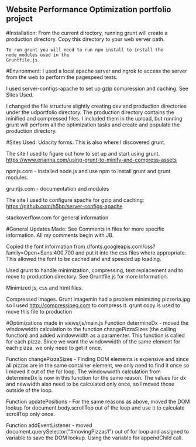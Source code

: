 ## Website Performance Optimization portfolio project

#Installation:
    From the current directory, running grunt will create a production directory. Copy
    this directory to your web server path.

    To run grunt you will need to run npm install to install the node_modules used in the
    Gruntfile.js.

#Environment:
  I used a local apache server and ngrok to access the server from the web to perform the
  pagespeed tests.

  I used server-configs-apache to set up gzip compression and caching. See Sites Used.

  I changed the file structure slightly creating dev and production directories under the
  udportfolio directory.  The production directory contains the minified and compressed files.
  I included them in the upload, but running grunt will perform all the optimization tasks
  and create and populate the production directory.

#Sites Used:
  Udacity forms.  This is also where I discovered grunt.

  The site I used to figure out how to set up and start using grunt.
  https://www.erianna.com/using-grunt-to-minify-and-compress-assets

  npmjs.com - installed node.js and use npm to install grunt and grunt modules.

  gruntjs.com - documentation and modules

  The site I used to configure apache for gzip and caching:
  https://github.com/h5bp/server-configs-apache

  stackoverflow.com for general information


#General Updates Made:
  See Comments in files for more specific information.
  All my comments begin with JB.

  Copied the font information from //fonts.googleapis.com/css?family=Open+Sans:400,700 and
  put it into the css files where appropriate. This allowed the font to be cached and
  and speeded up loading.

  Used grunt to handle minimization, compressing, text replacement and to move to production
  directory.  See Gruntfile.js for more information.

  Minimized js, css and html files.

  Compressed images.  Grunt imagemin had a problem minimizing pizzeria.jpg so I used
  http://compressjpeg.com to compress it.  grunt copy is used to move this file to production

#Optimizations made in views/js/main.js
  Function determineDx - moved the windowwidth calculation to the function changePizzaSizes
  (the calling function) and added windowwidth as a paramenter.  This function is called
  for each pizza.  Since we want the windowwidth of the same element for each pizza, we
  only need to get it once.

  Function changePizzaSizes - Finding DOM elements is expensive and since all pizzas are in
  the same container element, we only need to find it once so I moved it out of the for loop.
  The windowwidth calculation from determineDx is now in this function for the same reason.
  The values for dx and newwidth also need to be calculated only once, so I moved those outside
  of the loop.

  Function updatePositions - For the same reasons as above, moved the DOM lookup for
  document.body.scrollTop out of the loop and use it to calculate scrollTop only once.

  Function addEventListener - moved document.querySelector("#movingPizzas1") out of for loop
  and assigned to variable to save the DOM lookup. Using the variable for appendChild call.
